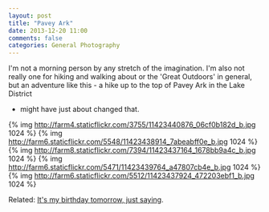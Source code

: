 ```yaml
---
layout: post
title: "Pavey Ark"
date: 2013-12-20 11:00
comments: false
categories: General Photography
---
```


I'm not a morning person by any stretch of the imagination.  I'm also not
really one for hiking and walking about or the 'Great Outdoors' in general, but
an adventure like this - a hike up to the top of Pavey Ark in the Lake District
- might have just about changed that. 

{% img http://farm4.staticflickr.com/3755/11423440876_06cf0b182d_b.jpg 1024 %}
{% img http://farm6.staticflickr.com/5548/11423438914_7abeabff0e_b.jpg 1024 %}
{% img http://farm8.staticflickr.com/7394/11423437164_1678bb9a4c_b.jpg 1024 %}
{% img http://farm6.staticflickr.com/5471/11423439764_a47807cb4e_b.jpg 1024 %}
{% img http://farm6.staticflickr.com/5512/11423437924_472203ebf1_b.jpg 1024 %}

Related:  [It's my birthday tomorrow, just saying](http://www.amazon.co.uk/Nikon-AF-S-NIKKOR-14-24mm-2-8G/dp/B000VDCTCI).
